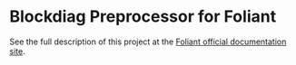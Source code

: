 # Blockdiag Preprocessor for Foliant

See the full description of this project at the [Foliant official documentation site](https://foliant-docs.github.io/docs/preprocessors/blockdiag/).
